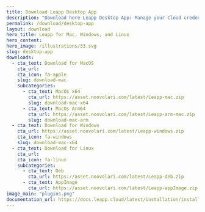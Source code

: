 ```yaml
---
title: Download Leapp Desktop App
description: "Download here Leapp Desktop App: Manage your Cloud credentials locally and improve your workflow with the only open-source desktop app you’ll ever need."
permalink: /download/desktop-app
layout: download
hero_title: Leapp for Mac, Windows, and Linux
hero_content:
hero_image: /illustrations/33.svg
slug: desktop-app
downloads:
  - cta_text: Download for MacOS
    cta_url:
    cta_icon: fa-apple
    slug: download-mac
    subcategories:
      - cta_text: MacOs x64
        cta_url: https://asset.noovolari.com/latest/Leapp-mac.zip
        slug: download-mac-x64
      - cta_text: MacOs Arm64
        cta_url: https://asset.noovolari.com/latest/Leapp-arm-mac.zip
        slug: download-mac-arm
  - cta_text: Download for Windows
    cta_url: https://asset.noovolari.com/latest/Leapp-windows.zip
    cta_icon: fa-windows
    slug: download-mac-x64
  - cta_text: Download for Linux
    cta_url: 
    cta_icon: fa-linux
    subcategories:
      - cta_text: Deb
        cta_url: https://asset.noovolari.com/latest/Leapp-deb.zip
      - cta_text: AppImage
        cta_url: https://asset.noovolari.com/latest/Leapp-appImage.zip
image_main: "plugins.png"
documentation_url: https://docs.leapp.cloud/latest/installation/install-leapp/
---
```

